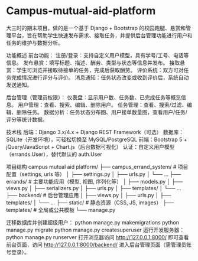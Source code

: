 # Campus-mutual-aid-platform
大三时的期末项目，做的是一个基于 Django + Bootstrap 的校园跑腿、悬赏和管理平台，旨在帮助学生快速发布需求、接取任务，并提供后台管理功能进行用户和任务的维护与数据分析。

功能概述
前台功能：
注册/登录：支持自定义用户模型，具有学号/工号、电话等信息。
发布悬赏：填写标题、描述、酬劳、类型与状态等信息并发布。
接取悬赏：学生可浏览并接取待接单的任务，完成后获取酬劳。
评价系统：双方可对任务完成情况进行评分与评价。
消息通知：任务状态改变或收到评价后，系统自动发送通知。

后台管理（管理员权限）：
仪表盘：显示用户数、任务数、已完成任务等概览信息。
用户管理：查看、搜索、编辑、删除用户。
任务管理：查看、搜索/过滤、编辑、删除任务。
数据分析：任务状态分布图、用户接单数量图，查看用户/任务/评分等统计数据。

技术栈
后端：Django 3.x/4.x + Django REST Framework（可选）
数据库：SQLite（开发环境），可轻松切换至 MySQL/PostgreSQL
前端：Bootstrap 5 + jQuery/JavaScript + Chart.js（后台数据可视化）
认证：自定义用户模型（errands.User），替代默认的 auth.User

项目结构
campus mutual aid platform/
├── campus_errand_system/     # 项目配置（settings, urls 等）
│   ├── settings.py
│   ├── urls.py
│   └── ...
├── errands/                  # 主要功能应用（模型, 视图, 序列化等）
│   ├── models.py
│   ├── views.py
│   ├── serializers.py
│   ├── urls.py
│   ├── templates/
│   └── ...
├── backend/                  # 后台管理应用
│   ├── views.py
│   ├── urls.py
│   ├── templates/
│   └── ...
├── static/                   # 静态资源（CSS, JS, images）
├── templates/                # 全局或公共模板
└── manage.py

迁移数据库并创建超级用户：
python manage.py makemigrations
python manage.py migrate
python manage.py createsuperuser
运行开发服务器：
python manage.py runserver
打开浏览器访问 http://127.0.0.1:8000/ 即可查看前台页面，访问 http://127.0.0.1:8000/backend/ 进入后台管理页面（需管理员账号登录）。
